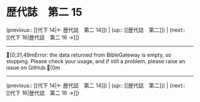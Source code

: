 # 歴代誌　第二 15

(previous:: [[代下 14|← 歴代誌　第二 14]]) | (up:: [[歴代誌　第二]]) | (next:: [[代下 16|歴代誌　第二 16 →]])

***
[0;31;49mError: the data returned from BibleGateway is empty, so stopping. Please check your usage, and if still a problem, please raise an issue on GitHub.[0m

***

(previous:: [[代下 14|← 歴代誌　第二 14]]) | (up:: [[歴代誌　第二]]) | (next:: [[代下 16|歴代誌　第二 16 →]])
